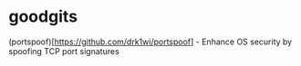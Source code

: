 # goodgits

(portspoof)[https://github.com/drk1wi/portspoof] - Enhance OS security by spoofing TCP port signatures
